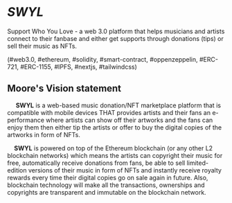 # ***SWYL***

Support Who You Love - a web 3.0 platform that helps musicians and artists connect to their fanbase and either get supports through donations (tips) or sell their music as NFTs. 

(#web3.0, #ethereum, #solidity, #smart-contract, #oppenzeppelin, #ERC-721, #ERC-1155, #IPFS, #nextjs, #tailwindcss)

## Moore's Vision statement


&nbsp;&nbsp;&nbsp;&nbsp;&nbsp;****SWYL**** is a web-based music donation/NFT marketplace platform that is compatible with mobile devices THAT provides artists and their fans an e-performance where artists can show off their artworks and the fans can enjoy them then either tip the artists or offer to buy the digital copies of the artworks in form of NFTs. 

&nbsp;&nbsp;&nbsp;&nbsp;****SWYL**** is powered on top of the Ethereum blockchain (or any other L2 blockchain networks) which means the artists can copyright their music for free, automatically receive donations from fans, be able to sell limited-edition versions of their music in form of NFTs and instantly receive royalty rewards every time their digital copies go on sale again in future. Also, blockchain technology will make all the transactions, ownerships and copyrights are transparent and immutable on the blockchain network.


<!--

**Here are some ideas to get you started:**

🙋‍♀️ A short introduction - what is your organization all about?
🌈 Contribution guidelines - how can the community get involved?
👩‍💻 Useful resources - where can the community find your docs? Is there anything else the community should know?
🍿 Fun facts - what does your team eat for breakfast?
🧙 Remember, you can do mighty things with the power of [Markdown](https://docs.github.com/github/writing-on-github/getting-started-with-writing-and-formatting-on-github/basic-writing-and-formatting-syntax)
-->
